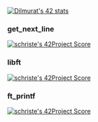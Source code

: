 [![Dilmurat's 42 stats](https://badge42.herokuapp.com/api/stats/schriste)](https://github.com/JaeSeoKim/badge42)

### get_next_line  
[![schriste's 42Project Score](https://badge42.herokuapp.com/api/project/schriste/get_next_line)](https://github.com/JaeSeoKim/badge42)

### libft

[![schriste's 42Project Score](https://badge42.herokuapp.com/api/project/schriste/42curcus-libft)](https://github.com/JaeSeoKim/badge42)

### ft_printf

[![schriste's 42Project Score](https://badge42.herokuapp.com/api/project/schriste/ft_printf)](https://github.com/JaeSeoKim/badge42)

